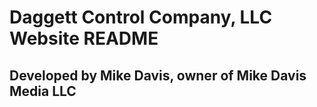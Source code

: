 # Daggett Control Company, LLC Website README

## Developed by Mike Davis, owner of Mike Davis Media LLC